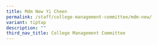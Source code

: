 ```yaml
---
title: Mdm New Yi Cheen
permalink: /staff/college-management-committee/mdm-new/
variant: tiptap
description: ""
third_nav_title: College Management Committee
---
```

